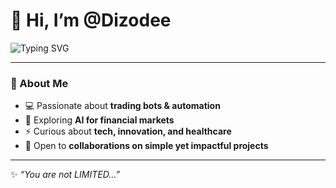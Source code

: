 # 👋 Hi, I’m @Dizodee 

<p align="left">
  <img src="https://readme-typing-svg.herokuapp.com?font=Fira+Code&pause=1000&color=22D3EE&width=500&lines=I+do+Trading+and+Automation;Coding+%26+Programming;Interested+in+Random+Tech+Stuffs;Exploring+Human+Health+Care;Currently+learning+Super+Trading+AI;🚀+Looking+to+collaborate+on+Projects" alt="Typing SVG" />
</p>

---

### 🌱 About Me  
- 💻 Passionate about **trading bots & automation**  
- 🧠 Exploring **AI for financial markets**  
- ⚡ Curious about **tech, innovation, and healthcare**  
- 🤝 Open to **collaborations on simple yet impactful projects**  

---

✨ *“You are not LIMITED...”*
